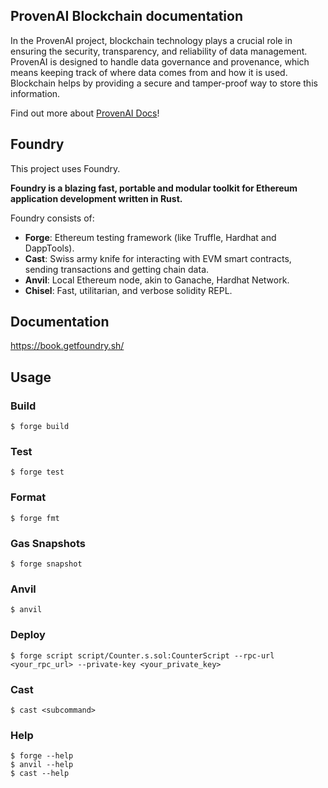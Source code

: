 ## ProvenAI Blockchain documentation

In the ProvenAI project, blockchain technology plays a crucial role in ensuring the security, transparency, and reliability of data management. ProvenAI is designed to handle data governance and provenance, which means keeping track of where data comes from and how it is used. Blockchain helps by providing a secure and tamper-proof way to store this information.

Find out more about [ProvenAI Docs](https://ctrl-space-labs.github.io/proven-ai/docs/intro/)!


## Foundry

This project uses Foundry.

**Foundry is a blazing fast, portable and modular toolkit for Ethereum application development written in Rust.**

Foundry consists of:

-   **Forge**: Ethereum testing framework (like Truffle, Hardhat and DappTools).
-   **Cast**: Swiss army knife for interacting with EVM smart contracts, sending transactions and getting chain data.
-   **Anvil**: Local Ethereum node, akin to Ganache, Hardhat Network.
-   **Chisel**: Fast, utilitarian, and verbose solidity REPL.

## Documentation

https://book.getfoundry.sh/

## Usage

### Build

```shell
$ forge build
```

### Test

```shell
$ forge test
```

### Format

```shell
$ forge fmt
```

### Gas Snapshots

```shell
$ forge snapshot
```

### Anvil

```shell
$ anvil
```

### Deploy

```shell
$ forge script script/Counter.s.sol:CounterScript --rpc-url <your_rpc_url> --private-key <your_private_key>
```

### Cast

```shell
$ cast <subcommand>
```

### Help

```shell
$ forge --help
$ anvil --help
$ cast --help
```
